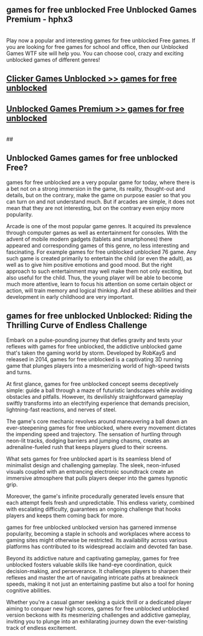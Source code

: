 ## games for free unblocked Free Unblocked Games Premium - hphx3 <br>
<br>
Play now a popular and interesting games for free unblocked Free games. If you are looking for free games for school and office, then our Unblocked Games WTF site will help you. You can choose cool, crazy and exciting unblocked games of different genres!


##  [Clicker Games Unblocked >> games for free unblocked](http://freeplayer.one?title=games_for_free_unblocked&ref=05)

##  [Unblocked Games Premium >> games for free unblocked](http://freeplayer.one?title=games_for_free_unblocked&ref=05)
  <br>
  ##



## Unblocked Games games for free unblocked Free?

games for free unblocked are a very popular game for today, where there is a bet not on a strong immersion in the game, its reality, thought-out and details, but on the contrary, make the game on purpose easier so that you can turn on and not understand much. But if arcades are simple, it does not mean that they are not interesting, but on the contrary even enjoy more popularity.

Arcade is one of the most popular game genres. It acquired its prevalence through computer games as well as entertainment for consoles. With the advent of mobile modern gadgets (tablets and smartphones) there appeared and corresponding games of this genre, no less interesting and fascinating. For example games for free unblocked unblocked 76 game. Any such game is created primarily to entertain the child (or even the adult), as well as to give him positive emotions and good mood. But the right approach to such entertainment may well make them not only exciting, but also useful for the child. Thus, the young player will be able to become much more attentive, learn to focus his attention on some certain object or action, will train memory and logical thinking. And all these abilities and their development in early childhood are very important.

##  games for free unblocked Unblocked: Riding the Thrilling Curve of Endless Challenge

Embark on a pulse-pounding journey that defies gravity and tests your reflexes with games for free unblocked, the addictive unblocked game that's taken the gaming world by storm. Developed by RobKayS and released in 2014, games for free unblocked is a captivating 3D running game that plunges players into a mesmerizing world of high-speed twists and turns.

At first glance, games for free unblocked concept seems deceptively simple: guide a ball through a maze of futuristic landscapes while avoiding obstacles and pitfalls. However, its devilishly straightforward gameplay swiftly transforms into an electrifying experience that demands precision, lightning-fast reactions, and nerves of steel.

The game's core mechanic revolves around maneuvering a ball down an ever-steepening games for free unblocked, where every movement dictates the impending speed and trajectory. The sensation of hurtling through neon-lit tracks, dodging barriers and jumping chasms, creates an adrenaline-fueled rush that keeps players glued to their screens.

What sets games for free unblocked apart is its seamless blend of minimalist design and challenging gameplay. The sleek, neon-infused visuals coupled with an entrancing electronic soundtrack create an immersive atmosphere that pulls players deeper into the games hypnotic grip.

Moreover, the game's infinite procedurally generated levels ensure that each attempt feels fresh and unpredictable. This endless variety, combined with escalating difficulty, guarantees an ongoing challenge that hooks players and keeps them coming back for more.

games for free unblocked unblocked version has garnered immense popularity, becoming a staple in schools and workplaces where access to gaming sites might otherwise be restricted. Its availability across various platforms has contributed to its widespread acclaim and devoted fan base.

Beyond its addictive nature and captivating gameplay, games for free unblocked fosters valuable skills like hand-eye coordination, quick decision-making, and perseverance. It challenges players to sharpen their reflexes and master the art of navigating intricate paths at breakneck speeds, making it not just an entertaining pastime but also a tool for honing cognitive abilities.

Whether you're a casual gamer seeking a quick thrill or a dedicated player aiming to conquer new high scores, games for free unblocked unblocked version beckons with its mesmerizing challenges and addictive gameplay, inviting you to plunge into an exhilarating journey down the ever-twisting track of endless excitement.